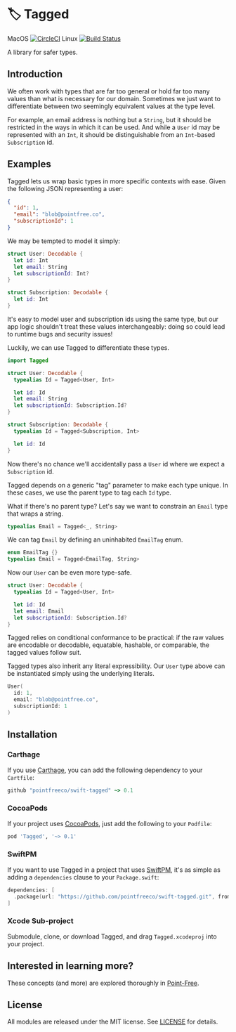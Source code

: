 # 🏷 Tagged
MacOS [![CircleCI](https://circleci.com/gh/pointfreeco/swift-tagged.svg?style=svg)](https://circleci.com/gh/pointfreeco/swift-tagged) Linux [![Build Status](https://travis-ci.org/pointfreeco/swift-tagged.svg?branch=master)](https://travis-ci.org/pointfreeco/swift-tagged)

A library for safer types.

## Introduction

We often work with types that are far too general or hold far too many values than what is necessary for our domain. Sometimes we just want to differentiate between two seemingly equivalent values at the type level.

For example, an email address is nothing but a `String`, but it should be restricted in the ways in which it can be used. And while a `User` id may be represented with an `Int`, it should be distinguishable from an `Int`-based `Subscription` id.

## Examples

Tagged lets us wrap basic types in more specific contexts with ease. Given the following JSON representing a user:

``` json
{
  "id": 1,
  "email": "blob@pointfree.co",
  "subscriptionId": 1
}
```

We may be tempted to model it simply:

``` swift
struct User: Decodable {
  let id: Int
  let email: String
  let subscriptionId: Int?
}

struct Subscription: Decodable {
  let id: Int
}
```

It's easy to model user and subscription ids using the same type, but our app logic shouldn't treat these values interchangeably: doing so could lead to runtime bugs and security issues!

Luckily, we can use Tagged to differentiate these types.

``` swift
import Tagged

struct User: Decodable {
  typealias Id = Tagged<User, Int>

  let id: Id
  let email: String
  let subscriptionId: Subscription.Id?
}

struct Subscription: Decodable {
  typealias Id = Tagged<Subscription, Int>

  let id: Id
}
```

Now there's no chance we'll accidentally pass a `User` id where we expect a `Subscription` id.

Tagged depends on a generic "tag" parameter to make each type unique. In these cases, we use the parent type to tag each `Id` type.

What if there's no parent type? Let's say we want to constrain an `Email` type that wraps a string.

``` swift
typealias Email = Tagged<_, String>
```

We can tag `Email` by defining an uninhabited `EmailTag` enum.

``` swift
enum EmailTag {}
typealias Email = Tagged<EmailTag, String>
```

Now our `User` can be even more type-safe.

``` swift
struct User: Decodable {
  typealias Id = Tagged<User, Int>

  let id: Id
  let email: Email
  let subscriptionId: Subscription.Id?
}
```

Tagged relies on conditional conformance to be practical: if the raw values are encodable or decodable, equatable, hashable, or comparable, the tagged values follow suit.

Tagged types also inherit any literal expressibility. Our `User` type above can be instantiated simply using the underlying literals.

``` swift
User(
  id: 1,
  email: "blob@pointfree.co",
  subscriptionId: 1
)
```

## Installation

### Carthage

If you use [Carthage](https://github.com/Carthage/Carthage), you can add the following dependency to your `Cartfile`:

``` ruby
github "pointfreeco/swift-tagged" ~> 0.1
```

### CocoaPods

If your project uses [CocoaPods](https://cocoapods.org), just add the following to your `Podfile`:

``` ruby
pod 'Tagged', '~> 0.1'
```

### SwiftPM

If you want to use Tagged in a project that uses [SwiftPM](https://swift.org/package-manager/), it's as simple as adding a `dependencies` clause to your `Package.swift`:

``` swift
dependencies: [
  .package(url: "https://github.com/pointfreeco/swift-tagged.git", from: "0.1.0")
]
```

### Xcode Sub-project

Submodule, clone, or download Tagged, and drag `Tagged.xcodeproj` into your project.

## Interested in learning more?

These concepts (and more) are explored thoroughly in [Point-Free](https://www.pointfree.co).

## License

All modules are released under the MIT license. See [LICENSE](LICENSE) for details.
